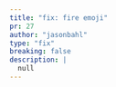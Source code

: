 ```yaml
---
title: "fix: fire emoji"
pr: 27
author: "jasonbahl"
type: "fix"
breaking: false
description: |
  null
---
```

